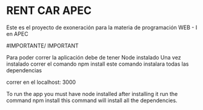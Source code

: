 # RENT CAR APEC
Este es el proyecto de exoneración para la materia de programación WEB - I en APEC

#IMPORTANTE/ IMPORTANT

Para poder correr la aplicación debe de tener Node instalado
Una vez instalado correr el comando npm install 
este comando instalara todas las dependencias

correr en el localhost: 3000

To run the app you must have node installed
after installing it run the command npm install
this command will install all the dependencies.
